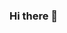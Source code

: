 ### Hi there 👋

<!--
**sajadh76/sajadh76** is a ✨ _special_ ✨ repository because its `README.md` (this file) appears on your GitHub profile.

# 👋 Hello World, I'm [Your Name]!

![Banner Image](link-to-your-banner-image)

I'm a passionate [Your Profession/Title] from [Your Location]. Welcome to my GitHub profile! 🚀

## 🔧 Technologies & Tools

![JavaScript](https://img.shields.io/badge/-JavaScript-black?logo=javascript&style=flat-square)
![React](https://img.shields.io/badge/-React-black?logo=react&style=flat-square)
![Node.js](https://img.shields.io/badge/-Node.js-black?logo=node.js&style=flat-square)
![Python](https://img.shields.io/badge/-Python-black?logo=python&style=flat-square)
![Docker](https://img.shields.io/badge/-Docker-black?logo=docker&style=flat-square)
![Git](https://img.shields.io/badge/-Git-black?logo=git&style=flat-square)

## 🚀 Projects

- [Project 1](link-to-project-1): Brief description or tagline.
- [Project 2](link-to-project-2): Brief description or tagline.
- [Project 3](link-to-project-3): Brief description or tagline.

Check out more on [my portfolio website](link-to-portfolio)!

## 📝 Blog & Writing

I love sharing my knowledge and insights. Check out my latest articles on [Medium](link-to-medium) or [dev.to](link-to-dev.to).

## 📈 GitHub Stats

![My GitHub Stats](https://github-readme-stats.vercel.app/api?username=your-username&show_icons=true&count_private=true&hide=prs&theme=radical)

## 📫 Let's Connect

- LinkedIn: [Your LinkedIn](link-to-linkedin)
- Twitter: [Your Twitter](link-to-twitter)
- Portfolio: [Your Portfolio](link-to-portfolio)

Feel free to reach out! Let's build something amazing together! 🌟

